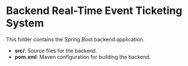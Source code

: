 # Backend Real-Time Event Ticketing System
This folder contains the Spring Boot backend application.
- **src/**: Source files for the backend.
- **pom.xml**: Maven configuration for building the backend.
